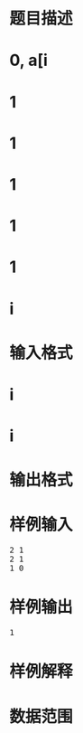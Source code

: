 

# 题目描述



# 0, a[i



# 1



# 1



# 1



# 1



# 1



# i



# 输入格式



# i



# i



# 输出格式



# 样例输入


<pre>2 1
2 1
1 0</pre>

# 样例输出


<pre>1</pre>

# 样例解释



# 数据范围


<p>
<img src="/upload/image/20151009/20151009200001_63204.png" alt=""/> 
</p>

